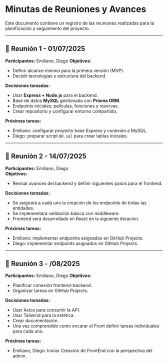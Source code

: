 # Minutas de Reuniones y Avances

Este documento contiene un registro de las reuniones realizadas para la planificación y seguimiento del proyecto.

---

## 📅 Reunión 1 - 01/07/2025

**Participantes:** Emiliano, Diego
**Objetivos:**

- Definir alcance mínimo para la primera versión (MVP).
- Decidir tecnologías y estructura del backend.

**Decisiones tomadas:**

- Usar **Express + Node.js** para el backend.
- Base de datos **MySQL** gestionada con **Prisma ORM**.
- Endpoints iniciales: películas, funciones y reservas.
- Crear repositorio y configurar entorno compartido.

**Próximas tareas:**

- Emiliano: configurar proyecto base Express y conexión a MySQL.
- Diego: preparar script `BD.sql` para crear tablas iniciales.

---

## 📅 Reunión 2 - 14/07/2025

**Participantes:** Emiliano, Diego  
**Objetivos:**

- Revisar avances del backend y definir siguientes pasos para el frontend.

**Decisiones tomadas:**

- Se asignará a cada uno la creación de los endpoints de todas las entidades.
- Se implementará validación básica con middleware.
- Frontend será desarrollado en React en la siguiente iteración.

**Próximas tareas:**

- Emiliano: implementar endpoints asignados en GitHub Projects.
- Diego: implementar endpoints asignados en GitHub Projects.

---

## 📅 Reunión 3 - /08/2025

**Participantes:** Emiliano, Diego
**Objetivos:**

- Planificar conexión frontend-backend.
- Organizar tareas en GitHub Projects.

**Decisiones tomadas:**

- Usar Axios para consumir la API.
- Usar Tailwind para la estética.
- Crear documentación.
- Una vez comprendido como encarar el Front definir tareas individuales para cada uno.

**Próximas tareas:**

- Emiliano, Diego: Iniciar Creación de FrontEnd con la perspectiva del admin.
